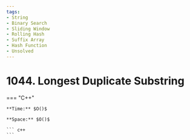 ```yaml
---
tags:
- String
- Binary Search
- Sliding Window
- Rolling Hash
- Suffix Array
- Hash Function
- Unsolved
---
```



# 1044. Longest Duplicate Substring

=== "C++"

    **Time:** $O()$

    **Space:** $O()$

    ``` c++
    ```